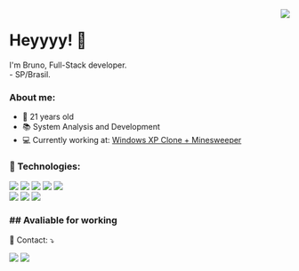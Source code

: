 <img src="https://raw.githubusercontent.com/MicaelliMedeiros/micaellimedeiros/master/image/computer-illustration.png" align='right'>

<h1>Heyyyy! 👋</h1>
  <p>I'm Bruno, Full-Stack developer.
  <br>- SP/Brasil.
</p>
  
<p align="left">
  <h3> About me: </h3>
  <ul>
    <li> 🎉 21 years old </li>
    <li> 📚 System Analysis and Development</li>
    <li> 💻 Currently working at: <a href='https://github.com/amerele/Windows-XP-Replicated'> Windows XP Clone + Minesweeper </a></li>
  </ul>
</p>
<h3>🎈 Technologies: </h3>
<p align='left'> 
<img src="https://img.shields.io/badge/JavaScript-F7DF1E?style=for-the-badge&logo=javascript&logoColor=black">
<img src="https://img.shields.io/badge/TypeScript-007ACC?style=for-the-badge&logo=typescript&logoColor=white">
<img src="https://img.shields.io/badge/Node.js-43853D?style=for-the-badge&logo=node.js&logoColor=white">
<img src="https://img.shields.io/badge/Express.js-404D59?style=for-the-badge">
<img src="https://img.shields.io/badge/React-20232A?style=for-the-badge&logo=react&logoColor=61DAFB">
  <br/>
<img src="https://img.shields.io/badge/MongoDB-4EA94B?style=for-the-badge&logo=mongodb&logoColor=white">
<img src="https://img.shields.io/badge/PostgreSQL-316192?style=for-the-badge&logo=postgresql&logoColor=white">
<img src="https://img.shields.io/badge/MySQL-00000F?style=for-the-badge&logo=mysql&logoColor=white">
</p>

<h3> ## Avaliable for working</h3>
<p align="left">
  💌 Contact: ⤵️
</p>

<p align="left">
  <a href="mailto:gomess.hbruno@gmail.com" alt="Gmail">
  <img src="https://img.shields.io/badge/-Gmail-FF0000?style=flat-square&labelColor=FF0000&logo=gmail&logoColor=white&link=LINK-DO-SEU-EMAIL" /></a>

  <a href="#" alt="Linkedin">
  <img src="https://img.shields.io/badge/-Linkedin-0e76a8?style=flat-square&logo=Linkedin&logoColor=white&link=LINK-DO-SEU-LINKEDIN" /></a>

